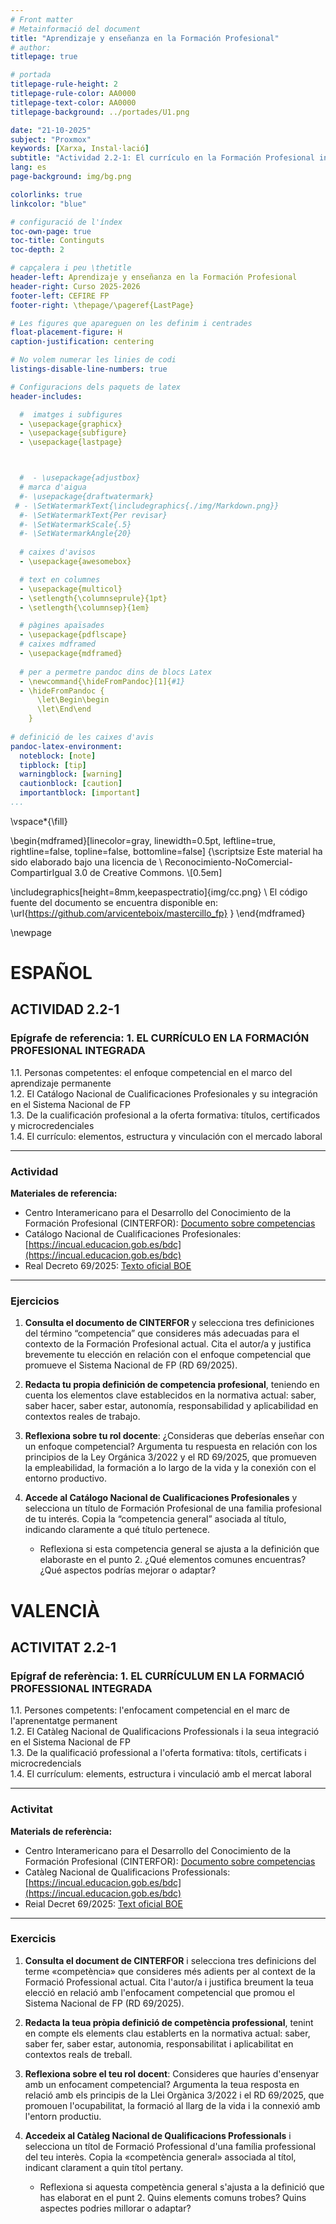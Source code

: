 ```yaml
---
# Front matter
# Metainformació del document
title: "Aprendizaje y enseñanza en la Formación Profesional"
# author:
titlepage: true

# portada
titlepage-rule-height: 2
titlepage-rule-color: AA0000
titlepage-text-color: AA0000
titlepage-background: ../portades/U1.png

date: "21-10-2025"
subject: "Proxmox"
keywords: [Xarxa, Instal·lació]
subtitle: "Actividad 2.2-1: El currículo en la Formación Profesional integrada"
lang: es
page-background: img/bg.png

colorlinks: true
linkcolor: "blue"

# configuració de l'índex
toc-own-page: true
toc-title: Continguts
toc-depth: 2

# capçalera i peu \thetitle
header-left: Aprendizaje y enseñanza en la Formación Profesional
header-right: Curso 2025-2026
footer-left: CEFIRE FP
footer-right: \thepage/\pageref{LastPage}

# Les figures que apareguen on les definim i centrades
float-placement-figure: H
caption-justification: centering 

# No volem numerar les linies de codi
listings-disable-line-numbers: true

# Configuracions dels paquets de latex
header-includes:

  #  imatges i subfigures
  - \usepackage{graphicx}
  - \usepackage{subfigure}
  - \usepackage{lastpage}



  #  - \usepackage{adjustbox}
  # marca d'aigua
  #- \usepackage{draftwatermark}
 # - \SetWatermarkText{\includegraphics{./img/Markdown.png}}
  #- \SetWatermarkText{Per revisar}
  #- \SetWatermarkScale{.5}
  #- \SetWatermarkAngle{20}
   
  # caixes d'avisos 
  - \usepackage{awesomebox}

  # text en columnes
  - \usepackage{multicol}
  - \setlength{\columnseprule}{1pt}
  - \setlength{\columnsep}{1em}

  # pàgines apaïsades
  - \usepackage{pdflscape}
  # caixes mdframed
  - \usepackage{mdframed}
  
  # per a permetre pandoc dins de blocs Latex
  - \newcommand{\hideFromPandoc}[1]{#1}
  - \hideFromPandoc {
      \let\Begin\begin
      \let\End\end
    }
 
# definició de les caixes d'avis
pandoc-latex-environment:
  noteblock: [note]
  tipblock: [tip]
  warningblock: [warning]
  cautionblock: [caution]
  importantblock: [important]
...
```



\vspace*{\fill}


\begin{mdframed}[linecolor=gray, linewidth=0.5pt, leftline=true, rightline=false, topline=false, bottomline=false]
{\scriptsize
Este material ha sido elaborado bajo una licencia de \\
Reconocimiento-NoComercial-CompartirIgual 3.0 de Creative Commons. \\[0.5em]

\includegraphics[height=8mm,keepaspectratio]{img/cc.png} \\
El código fuente del documento se encuentra disponible en:
\url{https://github.com/arvicenteboix/mastercillo_fp}
}
\end{mdframed}

\newpage

# ESPAÑOL

## ACTIVIDAD 2.2-1

### Epígrafe de referencia: 1. EL CURRÍCULO EN LA FORMACIÓN PROFESIONAL INTEGRADA

1.1. Personas competentes: el enfoque competencial en el marco del aprendizaje permanente  
1.2. El Catálogo Nacional de Cualificaciones Profesionales y su integración en el Sistema Nacional de FP  
1.3. De la cualificación profesional a la oferta formativa: títulos, certificados y microcredenciales  
1.4. El currículo: elementos, estructura y vinculación con el mercado laboral

---

### Actividad

**Materiales de referencia:**
- Centro Interamericano para el Desarrollo del Conocimiento de la Formación Profesional (CINTERFOR): [Documento sobre competencias](http://www.oitcinterfor.org/sites/default/files/file_publicacion/papel13.pdf)
- Catálogo Nacional de Cualificaciones Profesionales: [https://incual.educacion.gob.es/bdc](https://incual.educacion.gob.es/bdc)
- Real Decreto 69/2025: [Texto oficial BOE](https://www.boe.es/diario_boe/txt.php?id=BOE-A-2025-2039)

---

### Ejercicios

1. **Consulta el documento de CINTERFOR** y selecciona tres definiciones del término “competencia” que consideres más adecuadas para el contexto de la Formación Profesional actual. Cita el autor/a y justifica brevemente tu elección en relación con el enfoque competencial que promueve el Sistema Nacional de FP (RD 69/2025).

2. **Redacta tu propia definición de competencia profesional**, teniendo en cuenta los elementos clave establecidos en la normativa actual: saber, saber hacer, saber estar, autonomía, responsabilidad y aplicabilidad en contextos reales de trabajo.

3. **Reflexiona sobre tu rol docente**: ¿Consideras que deberías enseñar con un enfoque competencial? Argumenta tu respuesta en relación con los principios de la Ley Orgánica 3/2022 y el RD 69/2025, que promueven la empleabilidad, la formación a lo largo de la vida y la conexión con el entorno productivo.

4. **Accede al Catálogo Nacional de Cualificaciones Profesionales** y selecciona un título de Formación Profesional de una familia profesional de tu interés. Copia la “competencia general” asociada al título, indicando claramente a qué título pertenece.  
   - Reflexiona si esta competencia general se ajusta a la definición que elaboraste en el punto 2. ¿Qué elementos comunes encuentras? ¿Qué aspectos podrías mejorar o adaptar?

# VALENCIÀ

## ACTIVITAT 2.2-1

### Epígraf de referència: 1. EL CURRÍCULUM EN LA FORMACIÓ PROFESSIONAL INTEGRADA

1.1. Persones competents: l'enfocament competencial en el marc de l'aprenentatge permanent  
1.2. El Catàleg Nacional de Qualificacions Professionals i la seua integració en el Sistema Nacional de FP  
1.3. De la qualificació professional a l'oferta formativa: títols, certificats i microcredencials  
1.4. El currículum: elements, estructura i vinculació amb el mercat laboral

---

### Activitat

**Materials de referència:**
- Centro Interamericano para el Desarrollo del Conocimiento de la Formación Profesional (CINTERFOR): [Documento sobre competencias](http://www.oitcinterfor.org/sites/default/files/file_publicacion/papel13.pdf)
- Catàleg Nacional de Qualificacions Professionals: [https://incual.educacion.gob.es/bdc](https://incual.educacion.gob.es/bdc)
- Reial Decret 69/2025: [Text oficial BOE](https://www.boe.es/diario_boe/txt.php?id=BOE-A-2025-2039)

---

### Exercicis

1. **Consulta el document de CINTERFOR** i selecciona tres definicions del terme «competència» que consideres més adients per al context de la Formació Professional actual. Cita l'autor/a i justifica breument la teua elecció en relació amb l'enfocament competencial que promou el Sistema Nacional de FP (RD 69/2025).

2. **Redacta la teua pròpia definició de competència professional**, tenint en compte els elements clau establerts en la normativa actual: saber, saber fer, saber estar, autonomia, responsabilitat i aplicabilitat en contextos reals de treball.

3. **Reflexiona sobre el teu rol docent**: Consideres que hauríes d'ensenyar amb un enfocament competencial? Argumenta la teua resposta en relació amb els principis de la Llei Orgànica 3/2022 i el RD 69/2025, que promouen l'ocupabilitat, la formació al llarg de la vida i la connexió amb l'entorn productiu.

4. **Accedeix al Catàleg Nacional de Qualificacions Professionals** i selecciona un títol de Formació Professional d'una família professional del teu interès. Copia la «competència general» associada al títol, indicant clarament a quin títol pertany.  
    - Reflexiona si aquesta competència general s'ajusta a la definició que has elaborat en el punt 2. Quins elements comuns trobes? Quins aspectes podries millorar o adaptar?
